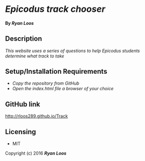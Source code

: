 # _Epicodus track chooser_

#### By _Ryan Loos_

## Description

_This website uses a series of questions to help Epicodus students determine what track to take_

## Setup/Installation Requirements

* _Copy the repository from GitHub_
* _Open the index.html file a browser of your choice_

## GitHub link
http://rloos289.github.io/Track 

## Licensing

* MIT

Copyright (c) 2016 **_Ryan Loos_**
